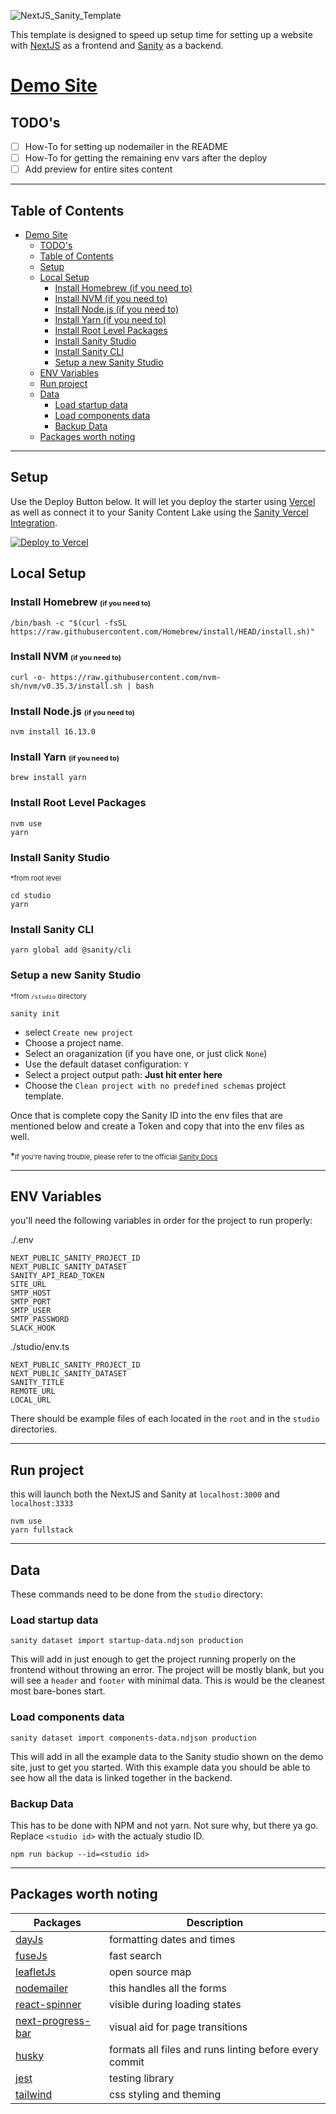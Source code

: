 ![NextJS_Sanity_Template](https://user-images.githubusercontent.com/8299237/211938271-0e6a0c19-0d69-4891-940c-72f6579dcf3b.png)

This template is designed to speed up setup time for setting up a website with [NextJS](https://github.com/vercel/next.js) as a frontend and [Sanity](https://www.sanity.io) as a backend.

# [Demo Site](https://scw-nextjs-sanity-template.vercel.app/)

## TODO's
- [ ] How-To for setting up nodemailer in the README
- [ ] How-To for getting the remaining env vars after the deploy
- [ ] Add preview for entire sites content

---
## Table of Contents
- [Demo Site](#demo-site)
  - [TODO's](#todos)
  - [Table of Contents](#table-of-contents)
  - [Setup](#setup)
  - [Local Setup](#local-setup)
    - [Install Homebrew (if you need to)](#install-homebrew-if-you-need-to)
    - [Install NVM (if you need to)](#install-nvm-if-you-need-to)
    - [Install Node.js (if you need to)](#install-nodejs-if-you-need-to)
    - [Install Yarn (if you need to)](#install-yarn-if-you-need-to)
    - [Install Root Level Packages](#install-root-level-packages)
    - [Install Sanity Studio](#install-sanity-studio)
    - [Install Sanity CLI](#install-sanity-cli)
    - [Setup a new Sanity Studio](#setup-a-new-sanity-studio)
  - [ENV Variables](#env-variables)
  - [Run project](#run-project)
  - [Data](#data)
    - [Load startup data](#load-startup-data)
    - [Load components data](#load-components-data)
    - [Backup Data](#backup-data)
  - [Packages worth noting](#packages-worth-noting)

---
## Setup

Use the Deploy Button below. It will let you deploy the starter using [Vercel](https://vercel.com/) as well as connect it to your Sanity Content Lake using the [Sanity Vercel Integration](https://www.sanity.io/docs/vercel-integration?utm_source=github.com&utm_medium=referral&utm_campaign=nextjs-v3vercelstarter).

[![Deploy to Vercel](https://camo.githubusercontent.com/5e471e99e8e022cf454693e38ec843036ec6301e27ee1e1fa10325b1cb720584/68747470733a2f2f76657263656c2e636f6d2f627574746f6e)](https://vercel.com/new/clone?repository-url=https%3A%2F%2Fgithub.com%2Fscwambach%2Fnextjs-sanity-template&project-name=nextjs-sanity-template&repository-name=nextjs-sanity-template&demo-title=Another%20NextJS%20Wesbite%20Template&demo-description=Guess%20what%3F%21%20Someone%20made%20another%20Sanity%20and%20NextJS%20template%21%21%21%20This%20is%20feature%20rich%20website%20builder.%20Includes%20blog%2C%20categories%2C%20project%2C%20events%2C%20plus%20many%20more%20schemas%20pre-installed.&demo-url=https%3A%2F%2Fscw-nextjs-sanity-template.vercel.app%2F&demo-image=https%3A%2F%2Fcdn.sanity.io%2Fimages%2F81pocpw8%2Fproduction%2Fdda43046ca1edaf8661603fab6101632388c7596-1025x733.png%3Fw%3D2000%26fit%3Dmax%26auto%3Dformat&integration-ids=oac_hb2LITYajhRQ0i4QznmKH7gx&external-id=nextjs;template=nextjs-personal-website-cms-sanity-v3)

## Local Setup

### Install Homebrew <small style="font-size: 11px">(if you need to)</small>

```
/bin/bash -c "$(curl -fsSL https://raw.githubusercontent.com/Homebrew/install/HEAD/install.sh)"
```

### Install NVM <small style="font-size: 11px">(if you need to)</small>

```
curl -o- https://raw.githubusercontent.com/nvm-sh/nvm/v0.35.3/install.sh | bash
```

### Install Node.js <small style="font-size: 11px">(if you need to)</small>

```
nvm install 16.13.0
```

### Install Yarn <small style="font-size: 11px">(if you need to)</small>

```
brew install yarn
```

### Install Root Level Packages

```
nvm use
yarn
```

### Install Sanity Studio

<small style="font-size: 11px">*from root level</small>

```
cd studio
yarn
```

### Install Sanity CLI

```
yarn global add @sanity/cli
```

### Setup a new Sanity Studio
<small style="font-size: 11px">*from `/studio` directory</small>

```
sanity init
```
- select `Create new project`
- Choose a project name.
- Select an oraganization (if you have one, or just click `None`)
- Use the default dataset configuration: `Y`
- Select a project output path: **Just hit enter here**
- Choose the `Clean project with no predefined schemas` project template.

Once that is complete copy the Sanity ID into the env files that are mentioned below and create a Token and copy that into the env files as well.

*<small style="font-size: 11px">If you're having trouble, please refer to the official [Sanity Docs](https://www.sanity.io/docs)</small>

---

## ENV Variables

you'll need the following variables in order for the project to run properly:

./.env
```
NEXT_PUBLIC_SANITY_PROJECT_ID
NEXT_PUBLIC_SANITY_DATASET
SANITY_API_READ_TOKEN
SITE_URL
SMTP_HOST
SMTP_PORT
SMTP_USER
SMTP_PASSWORD
SLACK_HOOK
```

./studio/env.ts
```
NEXT_PUBLIC_SANITY_PROJECT_ID
NEXT_PUBLIC_SANITY_DATASET
SANITY_TITLE
REMOTE_URL
LOCAL_URL
```
There should be example files of each located in the `root` and in the `studio` directories.

---

## Run project

this will launch both the NextJS and Sanity at `localhost:3000` and `localhost:3333`

```
nvm use
yarn fullstack
```

---
## Data

These commands need to be done from the `studio` directory:
### Load startup data


```
sanity dataset import startup-data.ndjson production
```
This will add in just enough to get the project running properly on the frontend without throwing an error. The project will be mostly blank, but you will see a `header` and `footer` with minimal data. This is would be the cleanest most bare-bones start.
### Load components data

```
sanity dataset import components-data.ndjson production
```
This will add in all the example data to the Sanity studio shown on the demo site, just to get you started. With this example data you should be able to see how all the data is linked together in the backend.


### Backup Data
This has to be done with NPM and not yarn. Not sure why, but there ya go. Replace `<studio id>` with the actualy studio ID.

```
npm run backup --id=<studio id>
```


---
## Packages worth noting

| Packages      | Description |
| ----------- | ----------- |
|[dayJs](https://day.js.org/) | formatting dates and times
|[fuseJs](https://fusejs.io/) | fast search
|[leafletJs](https://leafletjs.com/) | open source map
|[nodemailer](https://nodemailer.com/about/) | this handles all the forms
|[react-spinner](https://www.davidhu.io/react-spinners/) | visible during loading states
|[next-progress-bar](https://www.npmjs.com/package/nextjs-progressbar) | visual aid for page transitions
|[husky](https://typicode.github.io/husky/#/) | formats all files and runs linting before every commit
|[jest](https://jestjs.io/) | testing library
|[tailwind](https://tailwindcss.com/) | css styling and theming